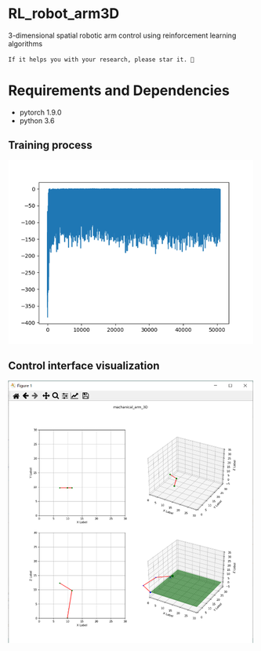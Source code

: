 # RL_robot_arm3D
3-dimensional spatial robotic arm control using reinforcement learning algorithms

`If it helps you with your research, please star it. 🎈`

# Requirements and Dependencies
- pytorch 1.9.0
- python 3.6


Training process 
----------

  <img src="arm_vis/arm_3d.png" width="500px"/> 


Control interface visualization 
----------

  <img src="arm_vis/visual.png" width="500px"/> 


